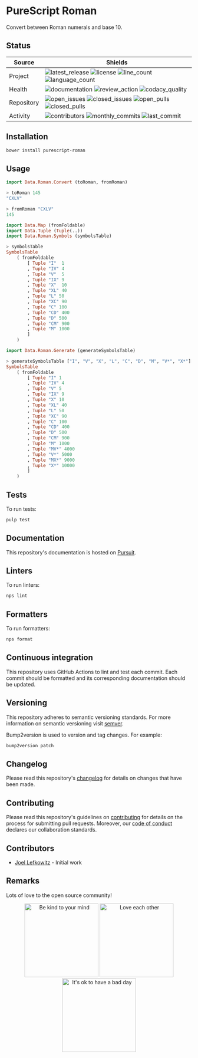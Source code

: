 # PureScript Roman

Convert between Roman numerals and base 10.

## Status

| Source     | Shields                                                       |
| ---------- | ------------------------------------------------------------- |
| Project    | ![latest_release] ![license] ![line_count] ![language_count]  |
| Health     | ![documentation] ![review_action] ![codacy_quality]           |
| Repository | ![open_issues] ![closed_issues] ![open_pulls] ![closed_pulls] |
| Activity   | ![contributors] ![monthly_commits] ![last_commit]             |

## Installation

```bash
bower install purescript-roman
```

## Usage

<!-- spellchecker: disable -->

```purs
import Data.Roman.Convert (toRoman, fromRoman)

> toRoman 145
"CXLV"

> fromRoman "CXLV"
145
```

<!-- spellchecker: enable -->

```purs
import Data.Map (fromFoldable)
import Data.Tuple (Tuple(..))
import Data.Roman.Symbols (symbolsTable)

> symbolsTable
SymbolsTable
    ( fromFoldable
        [ Tuple "I"  1
        , Tuple "IV" 4
        , Tuple "V"  5
        , Tuple "IX" 9
        , Tuple "X"  10
        , Tuple "XL" 40
        , Tuple "L" 50
        , Tuple "XC" 90
        , Tuple "C" 100
        , Tuple "CD" 400
        , Tuple "D" 500
        , Tuple "CM" 900
        , Tuple "M" 1000
        ]
    )
```

```purs
import Data.Roman.Generate (generateSymbolsTable)

> generateSymbolsTable ["I", "V", "X", "L", "C", "D", "M", "V*", "X*"]
SymbolsTable
    ( fromFoldable
        [ Tuple "I" 1
        , Tuple "IV" 4
        , Tuple "V" 5
        , Tuple "IX" 9
        , Tuple "X" 10
        , Tuple "XL" 40
        , Tuple "L" 50
        , Tuple "XC" 90
        , Tuple "C" 100
        , Tuple "CD" 400
        , Tuple "D" 500
        , Tuple "CM" 900
        , Tuple "M" 1000
        , Tuple "MV*" 4000
        , Tuple "V*" 5000
        , Tuple "MX*" 9000
        , Tuple "X*" 10000
        ]
    )
```

## Tests

To run tests:

```bash
pulp test
```

## Documentation

This repository's documentation is hosted on [Pursuit](https://pursuit.purescript.org/packages/purescript-roman).

## Linters

To run linters:

```bash
nps lint
```

## Formatters

To run formatters:

```bash
nps format
```

## Continuous integration

This repository uses GitHub Actions to lint and test each commit. Each commit should be formatted and its corresponding documentation should be updated.

## Versioning

This repository adheres to semantic versioning standards. For more information on semantic versioning visit [semver](https://semver.org).

Bump2version is used to version and tag changes. For example:

```bash
bump2version patch
```

## Changelog

Please read this repository's [changelog](CHANGELOG.md) for details on changes that have been made.

## Contributing

Please read this repository's guidelines on [contributing](CONTRIBUTING.md) for details on the process for submitting pull requests. Moreover, our [code of conduct](CODE_OF_CONDUCT.md) declares our collaboration standards.

## Contributors

- [Joel Lefkowitz](https://github.com/joellefkowitz) - Initial work

## Remarks

Lots of love to the open source community!

<p align='center'>
    <img width=200 height=200 src='https://media.giphy.com/media/osAcIGTSyeovPq6Xph/giphy.gif' alt='Be kind to your mind' />
    <img width=200 height=200 src='https://media.giphy.com/media/KEAAbQ5clGWJwuJuZB/giphy.gif' alt='Love each other' />
    <img width=200 height=200 src='https://media.giphy.com/media/WRWykrFkxJA6JJuTvc/giphy.gif' alt="It's ok to have a bad day" />
</p>

[latest_release]: https://img.shields.io/github/v/tag/joellefkowitz/purescript-roman "Latest release"
[license]: https://img.shields.io/github/license/joellefkowitz/purescript-roman "License"
[line_count]: https://img.shields.io/tokei/lines/github/joellefkowitz/purescript-roman "Line count"
[language_count]: https://img.shields.io/github/languages/count/joellefkowitz/purescript-roman "Language count"
[documentation]: https://pursuit.purescript.org/packages/purescript-roman/badge "Documentation"
[review_action]: https://img.shields.io/github/actions/workflow/status/JoelLefkowitz/purescript-roman/review.yml "Review action"
[codacy_quality]: https://img.shields.io/codacy/grade/ec61f81349714facb1a2d53d317c77d6 "Codacy quality"
[open_issues]: https://img.shields.io/github/issues/joellefkowitz/purescript-roman "Open issues"
[closed_issues]: https://img.shields.io/github/issues-closed/joellefkowitz/purescript-roman "Closed issues"
[open_pulls]: https://img.shields.io/github/issues-pr/joellefkowitz/purescript-roman "Open pull requests"
[closed_pulls]: https://img.shields.io/github/issues-pr-closed/joellefkowitz/purescript-roman "Closed pull requests"
[contributors]: https://img.shields.io/github/contributors/joellefkowitz/purescript-roman "Contributors"
[monthly_commits]: https://img.shields.io/github/commit-activity/m/joellefkowitz/purescript-roman "Monthly commits"
[last_commit]: https://img.shields.io/github/last-commit/joellefkowitz/purescript-roman "Last commit"
